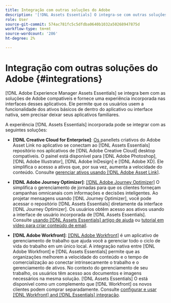 ```yaml
---
title: Integração com outras soluções do Adobe
description: '[!DNL Assets Essentials] O integra-se com outras soluções do Adobe e fornece uma experiência incorporada do aplicativo nativo.'
role: User
source-git-commit: 574ac781fc5c5dfdba0640b1032a50268947875d
workflow-type: tm+mt
source-wordcount: '286'
ht-degree: 2%

---
```



# Integração com outras soluções do Adobe {#integrations}

[!DNL Adobe Experience Manager Assets Essentials] se integra bem com as soluções de Adobe compatíveis e fornece uma experiência incorporada nas interfaces desses aplicativos. Ele permite que os usuários usem a funcionalidade dos ativos básicos de dentro do aplicativo ou interface nativa, sem precisar deixar seus aplicativos familiares.

A experiência [!DNL Assets Essentials] incorporada pode se integrar com as seguintes soluções:

* **[!DNL Creative Cloud for Enterprise]**:  [Os ](https://www.adobe.com/br/creativecloud/business/enterprise/adobe-asset-link.html) panellets criativos do Adobe Asset Link no aplicativo se conectam ao  [!DNL Assets Essentials] repositório nos aplicativos de  [!DNL Adobe Creative Cloud] desktop compatíveis. O painel está disponível para [!DNL Adobe Photoshop], [!DNL Adobe Illustrator], [!DNL Adobe InDesign] e [!DNL Adobe XD]. Ele simplifica o acesso a ativos que, por sua vez, aumenta a velocidade do conteúdo. Consulte [gerenciar ativos usando [!DNL Adobe Asset Link]](https://helpx.adobe.com/enterprise/admin-guide.html/enterprise/using/manage-assets-using-adobe-asset-link.ug.html).

* **[!DNL Adobe Journey Optimizer]**:  [[!DNL Adobe Journey Optimizer]](https://business.adobe.com/products/journey-optimizer/adobe-journey-optimizer.html) O simplifica o gerenciamento de jornadas para que os clientes forneçam campanhas omnicanais com informações e decisões inteligentes. Ao projetar mensagens usando [!DNL Journey Optimizer], você pode acessar o repositório [!DNL Assets Essentials] diretamente da interface [!DNL Journey Optimizer]. Os usuários obtêm acesso aos ativos usando a interface de usuário incorporada de [!DNL Assets Essentials]. Consulte [usando [!DNL Assets Essentials] artigo de ajuda](https://experienceleague.adobe.com/docs/journey-optimizer/using/create-messages/assets-essentials.html) ou [tutorial em vídeo para criar conteúdo de email](https://experienceleague.adobe.com/docs/journey-optimizer-learn/tutorials/create-messages/create-email-content-with-the-message-editor.html).

* **[!DNL Adobe Workfront]**:  [[!DNL Adobe Workfront]](https://www.workfront.com/) é um aplicativo de gerenciamento de trabalho que ajuda você a gerenciar todo o ciclo de vida do trabalho em um único local. A integração nativa entre [!DNL Adobe Workfront] e [!DNL Assets Essentials] permite que as organizações melhorem a velocidade do conteúdo e o tempo de comercialização ao conectar intrinsecamente o trabalho e o gerenciamento de ativos. No contexto do gerenciamento de seu trabalho, os usuários têm acesso aos documentos e imagens necessários na mesma solução. [!DNL Assets Essentials] O está disponível como um complemento que  [!DNL Workfront] os novos clientes podem comprar separadamente. Consulte [configurar e usar [!DNL Workfront] and [!DNL Essentials] integração](https://one.workfront.com/s/document-item?bundleId=the-new-workfront-experience&amp;topicId=Content%2FDocuments%2FAdobe_Workfront_for_Experience_Manager_Assets_Essentials%2F_workfront-for-aem-asset-essentials.htm).

<!-- TBD: Hiding this link till GA. Do not even include the beta mention as discussed with Greg. Beta is done with customers selected by the Accounts team. It is not an open Beta program. At GA, document this.

* **[[!DNL Creative Cloud Libraries]**: This integration will be made available in the future.

* **[[!DNL Adobe Studio]]**: This integration will be made available in the future.
-->
